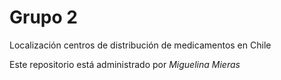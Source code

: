 # Grupo 2
Localización centros de distribución de medicamentos en Chile

Este repositorio está administrado por *Miguelina Mieras*
